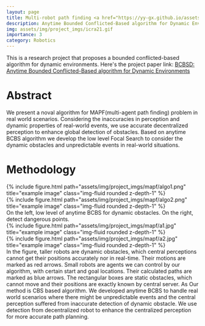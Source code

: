 ```yaml
---
layout: page
title: Multi-robot path finding <a href="https://yy-gx.github.io/assets/pdf/BCBSD__in_progress_.pdf" target="_blank" rel="noopener noreferrer" class="float-right"><i class="fas fa-file-pdf"></i></a>
description: Anytime Bounded Conflicted-Based algorithm for Dynamic Environments
img: assets/img/project_imgs/icra21.gif
importance: 3
category: Robotics
---
```



This is a research project that proposes a bounded conflicted-based algorithm for dynamic environments. Here's the project paper link: [BCBSD: Anytime Bounded Conflicted-Based algorithm for Dynamic Environments](./assets/pdf/example_pdf.pdf)


# Abstract 
We present a noval algorithm for MAPF(multi-agent path finding) problem in real world scenarios. Considering the inaccuracies in perception and dynamic properties of real-world events, we use accurate decentralized perception to enhance global detection of obstacles. Based on anytime BCBS algorithm we develop the low level Focal Search to consider the dynamic obstacles and unpredictable events in real-world situations. 

# Methodology
<div class="row justify-content-sm-center">
    <div class="col-sm-5 mt-3 mt-md-0">
        {% include figure.html path="assets/img/project_imgs/mapf/algo1.png" title="example image" class="img-fluid rounded z-depth-1" %}
    </div>
    <div class="col-sm-5 mt-3 mt-md-0">
        {% include figure.html path="assets/img/project_imgs/mapf/algo2.png" title="example image" class="img-fluid rounded z-depth-1" %}
    </div>
</div>
<div class="caption">
    On the left, low level of anytime BCBS for dynamic obstacles. On the right, detect dangerous points.
</div>

<div class="row justify-content-sm-center">
    <div class="col-sm-5 mt-3 mt-md-0">
        {% include figure.html path="assets/img/project_imgs/mapf/a1.jpg" title="example image" class="img-fluid rounded z-depth-1" %}
    </div>
    <div class="col-sm-5 mt-3 mt-md-0">
        {% include figure.html path="assets/img/project_imgs/mapf/a2.jpg" title="example image" class="img-fluid rounded z-depth-1" %}
    </div>
</div>
<div class="caption">
    In the figure, taller robots are dynamic obstacles, which central perceptions cannot get their positions accurately nor in real-time. Their motions are marked as red arrows. Small robots are agents we can control by our algorithm, with certain start and goal locations. Their calculated paths are marked as blue arrows. The rectangular boxes are static obstacles, which cannot move and their positions are exactly known by central server. As Our method is CBS based algorithm. We developed anytime BCBS to handle real world scenarios where there might be unpredictable events and the central perception suffered from inaccurate detection of dynamic obstacle. We use detection from decentralized robot to enhance the centralized perception for more accurate path planning.
</div>

